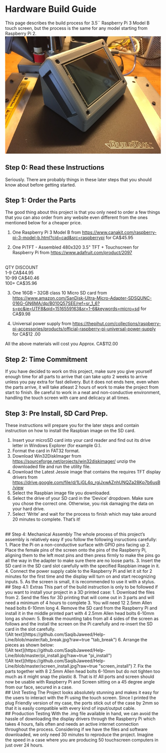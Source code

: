 # Hardware Build Guide
This page describes the build process for 3.5`` Raspberry Pi 3 Model B touch screen, but the process is the same for any model starting from Raspberry Pi 2.
<br>
![Alt text](https://github.com/SaqibJaweed/Help-Line/blob/master/final_product.jpg?raw=true "final_product")
<br>
## Step 0: Read these Instructions
Seriously. There are probably things in these later steps that you should know about before getting started.
<br>
## Step 1: Order the Parts
The good thing about this project is that you only need to order a few things that you can also order from any website even different from the ones mentioned below for a cheaper price. 

1.	One Raspberry Pi 3 Model B from https://www.canakit.com/raspberry-pi-3-model-b.html?cid=cad&src=raspberrypi for CA$45.95

2.	One PiTFT - Assembled 480x320 3.5" TFT + Touchscreen for Raspberry Pi from
https://www.adafruit.com/product/2097
<br>
QTY	DISCOUNT<br>
1-9	CA$44.95<br>
10-99	CA$40.46<br>
100+	CA$35.96<br>

3.	One 16GB – 32GB class 10 Micro SD card from https://www.amazon.com/SanDisk-Ultra-Micro-Adapter-SDSQUNC-016G-GN6MA/dp/B010Q57SEE/ref=sr_1_6?s=pc&ie=UTF8&qid=1516559163&sr=1-6&keywords=micro+sd for CA$9.98

4.	Universal power supply from https://thepihut.com/collections/raspberry-pi-accessories/products/official-raspberry-pi-universal-power-supply for CA$12 .00

All the above materials will cost you Approx. CA$112.00 
<br>
## Step 2: Time Commitment
If you have decided to work on this project, make sure you give yourself enough time for all parts to arrive that can take upto 2 weeks to arrive unless you pay extra for fast delivery. But it does not ends here, even when the parts arrive, it will take atleast 2 hours of work to make the project from start to finish. Be careful to work in a neat and non-conductive environment, handling the touch screen with care and delicacy at all times.
<br>
## Step 3: Pre Install, SD Card Prep.
These instructions will prepare you for the later steps and contain instruction on how to install the Raspbian image on the SD card.
1.	Insert your microSD card into your card reader and find out its drive letter in Windows Explorer (for example G:).
2.	Format the card in FAT32 format.
3.	Download Win32DiskImager from https://sourceforge.net/projects/win32diskimager/  unzip the downloaded file and run the utility file.
4.	Download the Latest Jessie image that contains the requires TFT display drivers from https://drive.google.com/file/d/1LjGL4q_rgiJxwAZnhUNQZa28Kp7b6usB/view 
5.	Select the Raspbian image file you downloaded.
6.	Select the drive of your SD card in the ‘Device’ dropdown. Make sure you chose the correct one. Otherwise, you risk damaging the data on your hard drive.
7.	Select ‘Write’ and wait for the process to finish which may take around 20 minutes to complete. That’s it!
<br>
## Step 4: Mechanical Assembly
The whole process of this project’s assembly is relatively easy if you follow the following insructions carefully:
1.	Place the Pi on a non-conductive surface with GPIO pins facing up
2.	Place the female pins of the screen onto the pins of the Raspberry Pi, aligning them to the left most pins and then press firmly to make the pins go all the way in the adapter to make sure there are no loose parts. 
3.	Insert the SD card in the SD card slot carefully with the specified Raspbian image in it.
4.	Connect the power supply cable to the Raspberry Pi and let it sit for 2 minutes for the first time and the display will turn on and start recognizing inputs.
5.	As the screen is small, it is recommended to use it with a stylus.
<br>
## Step 4.1: Extras
This part of the build instruction is only to be followed if you want to install your project in a 3D printed case:
1.	Download the files from
2.	Send the files for 3D printing that will come out in 3 parts and will need a minimum of 4 hours to complete
3.	You will need 12 2.5mm Allen head bolts 6-10mm long
4.	Remove the SD card from the Raspberry Pi and install it in the middle printed part with 4 2.5mm Allen head bolts 6-10mm long as shown:
5.	Break the mounting tabs from all 4 sides of the screen as follows and the install the screen on the Pi carefully and re-insert the SD card in the slot carefully.<br>
![Alt text](https://github.com/SaqibJaweed/Help-Line/blob/master/tab_break.jpg?raw=true "tab_break")
6.	Arrange the pieces as shown below:<br>
![Alt text](https://github.com/SaqibJaweed/Help-Line/blob/master/pi_install.jpg?raw=true "pi_install")<br>
![Alt text](https://github.com/SaqibJaweed/Help-Line/blob/master/screen_install.jpg?raw=true "screen_install")
7.	Fix the parts together with 8 2.5mm Allen head bolts 6-10mm but do not tighten too much as it might snap the plastic
8.	That is it! All ports and screen should now be usable with Raspberry Pi and Screen sitting on a 45 degree angle from our face, secured in a case.
<br>
## Unit Testing
The Project looks absolutely stunning and makes it easy for the users to interact with the Pi using the touch screen. Since I printed the plug Friendly version of my case, the ports stick out of the case by 2mm so that it is easily compatible with every kind of input/output cable.
<br>
## Production Testing
With the .img file available in hand, we can avoid the hassle of downloading the display drivers through the Raspberry Pi which takes 4 hours, fails often and needs an active internet connection throughout the process.
Considering if we have the files and software downloaded, we only need 30 minutes to reproduce the project. Imagine the speed in a case where you are producing 50 touchscreen computers in just over 24 hours.
